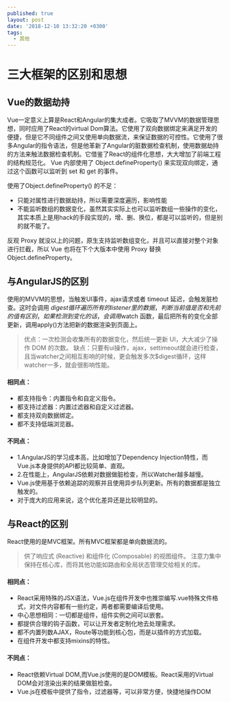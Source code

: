 ```yaml
---
published: true
layout: post
date: '2018-12-10 13:32:20 +0300'
tags:
  - 其他
---
```

# 三大框架的区别和思想

## Vue的数据劫持
Vue一定意义上算是React和Angular的集大成者。它吸取了MVVM的数据管理思想，同时应用了React的virtual Dom算法。它使用了双向数据绑定来满足开发的便捷，但是它不同组件之间又使用单向数据流，来保证数据的可控性。它使用了很多Angular的指令语法，但是他革新了Angular的脏数据检查机制，使用数据劫持的方法来触法数据检查机制。它借鉴了React的组件化思想，大大增加了前端工程的结构规范化。
Vue 内部使用了 Object.defineProperty() 来实现双向绑定，通过这个函数可以监听到 set 和 get 的事件。

使用了Object.defineProperty() 的不足：

- 只能对属性进行数据劫持，所以需要深度遍历，影响性能
- 不能监听数组的数据变化，虽然其实实际上也可以监听数组一些操作的变化，其实本质上是用hack的手段实现的，增、删、换位，都是可以监听的，但是别的就不能了。

反观 Proxy 就没以上的问题，原生支持监听数组变化，并且可以直接对整个对象进行拦截，所以 Vue 也将在下个大版本中使用 Proxy 替换 Object.defineProperty。


## 与AngularJS的区别
使用的MVVM的思想，当触发UI事件，ajax请求或者 timeout 延迟，会触发脏检查。这时会调用 $digest 循环遍历所有的listener里的数据，判断当前值是否和先前的值有区别，如果检测到变化的话，会调用$watch 函数，最后把所有的变化全部更新，调用apply()方法把新的数据渲染到页面上。
>优点：一次检测会收集所有的数据变化，然后统一更新 UI，大大减少了操作 DOM 的次数。
>缺点：只要有ui操作，ajax，settimeout就会进行检查，且当watcher之间相互影响的时候，更会触发多次$digest循环，这样watcher一多，就会很影响性能。

#### 相同点：
- 都支持指令：内置指令和自定义指令。
- 都支持过滤器：内置过滤器和自定义过滤器。
- 都支持双向数据绑定。
- 都不支持低端浏览器。
#### 不同点：
- 1.AngularJS的学习成本高，比如增加了Dependency Injection特性，而Vue.js本身提供的API都比较简单、直观。
- 2.在性能上，AngularJS依赖对数据做脏检查，所以Watcher越多越慢。
- Vue.js使用基于依赖追踪的观察并且使用异步队列更新。所有的数据都是独立触发的。
- 对于庞大的应用来说，这个优化差异还是比较明显的。



## 与React的区别
React使用的是MVC框架。所有MVC框架都是单向数据流的。
>供了响应式 (Reactive) 和组件化 (Composable) 的视图组件。
>注意力集中保持在核心库，而将其他功能如路由和全局状态管理交给相关的库。

#### 相同点：
- React采用特殊的JSX语法，Vue.js在组件开发中也推崇编写.vue特殊文件格式，对文件内容都有一些约定，两者都需要编译后使用。
- 中心思想相同：一切都是组件，组件实例之间可以嵌套。
- 都提供合理的钩子函数，可以让开发者定制化地去处理需求。
- 都不内置列数AJAX，Route等功能到核心包，而是以插件的方式加载。
- 在组件开发中都支持mixins的特性。

#### 不同点：
- React依赖Virtual DOM,而Vue.js使用的是DOM模板。React采用的Virtual DOM会对渲染出来的结果做脏检查。
- Vue.js在模板中提供了指令，过滤器等，可以非常方便，快捷地操作DOM



